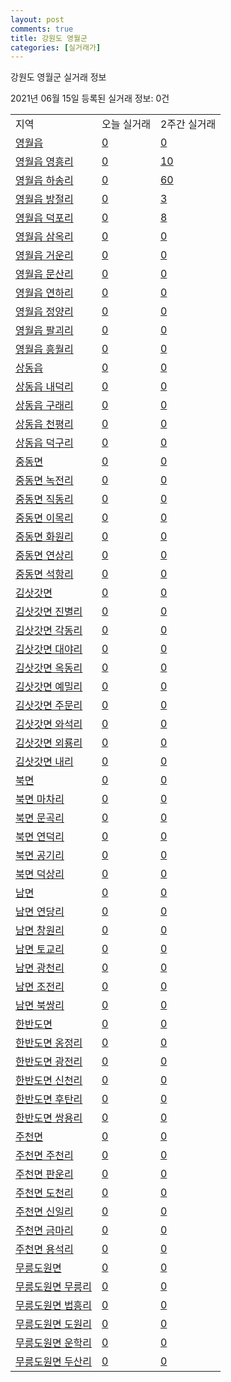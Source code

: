 ```yaml
---
layout: post
comments: true
title: 강원도 영월군
categories: [실거래가]
---
```


강원도 영월군 실거래 정보

2021년 06월 15일 등록된 실거래 정보: 0건


<table class="sortable">
  <tr>
    <td>지역</td>
    <td>오늘 실거래</td>
    <td>2주간 실거래</td>
  </tr>

  
  <tr class="item">
    <td><a href="4275025000.html">영월읍</a></td>
    <td><a href="4275025000.html">0</a></td>
    <td><a href="4275025000.html">0</a></td>
  </tr>
    

  <tr class="item">
    <td><a href="4275025021.html">영월읍 영흥리</a></td>
    <td><a href="4275025021.html">0</a></td>
    <td><a href="4275025021.html">10</a></td>
  </tr>
    

  <tr class="item">
    <td><a href="4275025022.html">영월읍 하송리</a></td>
    <td><a href="4275025022.html">0</a></td>
    <td><a href="4275025022.html">60</a></td>
  </tr>
    

  <tr class="item">
    <td><a href="4275025023.html">영월읍 방절리</a></td>
    <td><a href="4275025023.html">0</a></td>
    <td><a href="4275025023.html">3</a></td>
  </tr>
    

  <tr class="item">
    <td><a href="4275025024.html">영월읍 덕포리</a></td>
    <td><a href="4275025024.html">0</a></td>
    <td><a href="4275025024.html">8</a></td>
  </tr>
    

  <tr class="item">
    <td><a href="4275025025.html">영월읍 삼옥리</a></td>
    <td><a href="4275025025.html">0</a></td>
    <td><a href="4275025025.html">0</a></td>
  </tr>
    

  <tr class="item">
    <td><a href="4275025026.html">영월읍 거운리</a></td>
    <td><a href="4275025026.html">0</a></td>
    <td><a href="4275025026.html">0</a></td>
  </tr>
    

  <tr class="item">
    <td><a href="4275025027.html">영월읍 문산리</a></td>
    <td><a href="4275025027.html">0</a></td>
    <td><a href="4275025027.html">0</a></td>
  </tr>
    

  <tr class="item">
    <td><a href="4275025028.html">영월읍 연하리</a></td>
    <td><a href="4275025028.html">0</a></td>
    <td><a href="4275025028.html">0</a></td>
  </tr>
    

  <tr class="item">
    <td><a href="4275025029.html">영월읍 정양리</a></td>
    <td><a href="4275025029.html">0</a></td>
    <td><a href="4275025029.html">0</a></td>
  </tr>
    

  <tr class="item">
    <td><a href="4275025030.html">영월읍 팔괴리</a></td>
    <td><a href="4275025030.html">0</a></td>
    <td><a href="4275025030.html">0</a></td>
  </tr>
    

  <tr class="item">
    <td><a href="4275025031.html">영월읍 흥월리</a></td>
    <td><a href="4275025031.html">0</a></td>
    <td><a href="4275025031.html">0</a></td>
  </tr>
    

  <tr class="item">
    <td><a href="4275025300.html">상동읍</a></td>
    <td><a href="4275025300.html">0</a></td>
    <td><a href="4275025300.html">0</a></td>
  </tr>
    

  <tr class="item">
    <td><a href="4275025321.html">상동읍 내덕리</a></td>
    <td><a href="4275025321.html">0</a></td>
    <td><a href="4275025321.html">0</a></td>
  </tr>
    

  <tr class="item">
    <td><a href="4275025322.html">상동읍 구래리</a></td>
    <td><a href="4275025322.html">0</a></td>
    <td><a href="4275025322.html">0</a></td>
  </tr>
    

  <tr class="item">
    <td><a href="4275025323.html">상동읍 천평리</a></td>
    <td><a href="4275025323.html">0</a></td>
    <td><a href="4275025323.html">0</a></td>
  </tr>
    

  <tr class="item">
    <td><a href="4275025324.html">상동읍 덕구리</a></td>
    <td><a href="4275025324.html">0</a></td>
    <td><a href="4275025324.html">0</a></td>
  </tr>
    

  <tr class="item">
    <td><a href="4275031000.html">중동면</a></td>
    <td><a href="4275031000.html">0</a></td>
    <td><a href="4275031000.html">0</a></td>
  </tr>
    

  <tr class="item">
    <td><a href="4275031021.html">중동면 녹전리</a></td>
    <td><a href="4275031021.html">0</a></td>
    <td><a href="4275031021.html">0</a></td>
  </tr>
    

  <tr class="item">
    <td><a href="4275031022.html">중동면 직동리</a></td>
    <td><a href="4275031022.html">0</a></td>
    <td><a href="4275031022.html">0</a></td>
  </tr>
    

  <tr class="item">
    <td><a href="4275031023.html">중동면 이목리</a></td>
    <td><a href="4275031023.html">0</a></td>
    <td><a href="4275031023.html">0</a></td>
  </tr>
    

  <tr class="item">
    <td><a href="4275031024.html">중동면 화원리</a></td>
    <td><a href="4275031024.html">0</a></td>
    <td><a href="4275031024.html">0</a></td>
  </tr>
    

  <tr class="item">
    <td><a href="4275031025.html">중동면 연상리</a></td>
    <td><a href="4275031025.html">0</a></td>
    <td><a href="4275031025.html">0</a></td>
  </tr>
    

  <tr class="item">
    <td><a href="4275031026.html">중동면 석항리</a></td>
    <td><a href="4275031026.html">0</a></td>
    <td><a href="4275031026.html">0</a></td>
  </tr>
    

  <tr class="item">
    <td><a href="4275032500.html">김삿갓면</a></td>
    <td><a href="4275032500.html">0</a></td>
    <td><a href="4275032500.html">0</a></td>
  </tr>
    

  <tr class="item">
    <td><a href="4275032521.html">김삿갓면 진별리</a></td>
    <td><a href="4275032521.html">0</a></td>
    <td><a href="4275032521.html">0</a></td>
  </tr>
    

  <tr class="item">
    <td><a href="4275032522.html">김삿갓면 각동리</a></td>
    <td><a href="4275032522.html">0</a></td>
    <td><a href="4275032522.html">0</a></td>
  </tr>
    

  <tr class="item">
    <td><a href="4275032523.html">김삿갓면 대야리</a></td>
    <td><a href="4275032523.html">0</a></td>
    <td><a href="4275032523.html">0</a></td>
  </tr>
    

  <tr class="item">
    <td><a href="4275032524.html">김삿갓면 옥동리</a></td>
    <td><a href="4275032524.html">0</a></td>
    <td><a href="4275032524.html">0</a></td>
  </tr>
    

  <tr class="item">
    <td><a href="4275032525.html">김삿갓면 예밀리</a></td>
    <td><a href="4275032525.html">0</a></td>
    <td><a href="4275032525.html">0</a></td>
  </tr>
    

  <tr class="item">
    <td><a href="4275032526.html">김삿갓면 주문리</a></td>
    <td><a href="4275032526.html">0</a></td>
    <td><a href="4275032526.html">0</a></td>
  </tr>
    

  <tr class="item">
    <td><a href="4275032527.html">김삿갓면 와석리</a></td>
    <td><a href="4275032527.html">0</a></td>
    <td><a href="4275032527.html">0</a></td>
  </tr>
    

  <tr class="item">
    <td><a href="4275032528.html">김삿갓면 외룡리</a></td>
    <td><a href="4275032528.html">0</a></td>
    <td><a href="4275032528.html">0</a></td>
  </tr>
    

  <tr class="item">
    <td><a href="4275032529.html">김삿갓면 내리</a></td>
    <td><a href="4275032529.html">0</a></td>
    <td><a href="4275032529.html">0</a></td>
  </tr>
    

  <tr class="item">
    <td><a href="4275033000.html">북면</a></td>
    <td><a href="4275033000.html">0</a></td>
    <td><a href="4275033000.html">0</a></td>
  </tr>
    

  <tr class="item">
    <td><a href="4275033021.html">북면 마차리</a></td>
    <td><a href="4275033021.html">0</a></td>
    <td><a href="4275033021.html">0</a></td>
  </tr>
    

  <tr class="item">
    <td><a href="4275033022.html">북면 문곡리</a></td>
    <td><a href="4275033022.html">0</a></td>
    <td><a href="4275033022.html">0</a></td>
  </tr>
    

  <tr class="item">
    <td><a href="4275033023.html">북면 연덕리</a></td>
    <td><a href="4275033023.html">0</a></td>
    <td><a href="4275033023.html">0</a></td>
  </tr>
    

  <tr class="item">
    <td><a href="4275033024.html">북면 공기리</a></td>
    <td><a href="4275033024.html">0</a></td>
    <td><a href="4275033024.html">0</a></td>
  </tr>
    

  <tr class="item">
    <td><a href="4275033025.html">북면 덕상리</a></td>
    <td><a href="4275033025.html">0</a></td>
    <td><a href="4275033025.html">0</a></td>
  </tr>
    

  <tr class="item">
    <td><a href="4275034000.html">남면</a></td>
    <td><a href="4275034000.html">0</a></td>
    <td><a href="4275034000.html">0</a></td>
  </tr>
    

  <tr class="item">
    <td><a href="4275034021.html">남면 연당리</a></td>
    <td><a href="4275034021.html">0</a></td>
    <td><a href="4275034021.html">0</a></td>
  </tr>
    

  <tr class="item">
    <td><a href="4275034022.html">남면 창원리</a></td>
    <td><a href="4275034022.html">0</a></td>
    <td><a href="4275034022.html">0</a></td>
  </tr>
    

  <tr class="item">
    <td><a href="4275034023.html">남면 토교리</a></td>
    <td><a href="4275034023.html">0</a></td>
    <td><a href="4275034023.html">0</a></td>
  </tr>
    

  <tr class="item">
    <td><a href="4275034024.html">남면 광천리</a></td>
    <td><a href="4275034024.html">0</a></td>
    <td><a href="4275034024.html">0</a></td>
  </tr>
    

  <tr class="item">
    <td><a href="4275034025.html">남면 조전리</a></td>
    <td><a href="4275034025.html">0</a></td>
    <td><a href="4275034025.html">0</a></td>
  </tr>
    

  <tr class="item">
    <td><a href="4275034026.html">남면 북쌍리</a></td>
    <td><a href="4275034026.html">0</a></td>
    <td><a href="4275034026.html">0</a></td>
  </tr>
    

  <tr class="item">
    <td><a href="4275035500.html">한반도면</a></td>
    <td><a href="4275035500.html">0</a></td>
    <td><a href="4275035500.html">0</a></td>
  </tr>
    

  <tr class="item">
    <td><a href="4275035521.html">한반도면 옹정리</a></td>
    <td><a href="4275035521.html">0</a></td>
    <td><a href="4275035521.html">0</a></td>
  </tr>
    

  <tr class="item">
    <td><a href="4275035522.html">한반도면 광전리</a></td>
    <td><a href="4275035522.html">0</a></td>
    <td><a href="4275035522.html">0</a></td>
  </tr>
    

  <tr class="item">
    <td><a href="4275035523.html">한반도면 신천리</a></td>
    <td><a href="4275035523.html">0</a></td>
    <td><a href="4275035523.html">0</a></td>
  </tr>
    

  <tr class="item">
    <td><a href="4275035524.html">한반도면 후탄리</a></td>
    <td><a href="4275035524.html">0</a></td>
    <td><a href="4275035524.html">0</a></td>
  </tr>
    

  <tr class="item">
    <td><a href="4275035525.html">한반도면 쌍용리</a></td>
    <td><a href="4275035525.html">0</a></td>
    <td><a href="4275035525.html">0</a></td>
  </tr>
    

  <tr class="item">
    <td><a href="4275036000.html">주천면</a></td>
    <td><a href="4275036000.html">0</a></td>
    <td><a href="4275036000.html">0</a></td>
  </tr>
    

  <tr class="item">
    <td><a href="4275036021.html">주천면 주천리</a></td>
    <td><a href="4275036021.html">0</a></td>
    <td><a href="4275036021.html">0</a></td>
  </tr>
    

  <tr class="item">
    <td><a href="4275036022.html">주천면 판운리</a></td>
    <td><a href="4275036022.html">0</a></td>
    <td><a href="4275036022.html">0</a></td>
  </tr>
    

  <tr class="item">
    <td><a href="4275036023.html">주천면 도천리</a></td>
    <td><a href="4275036023.html">0</a></td>
    <td><a href="4275036023.html">0</a></td>
  </tr>
    

  <tr class="item">
    <td><a href="4275036024.html">주천면 신일리</a></td>
    <td><a href="4275036024.html">0</a></td>
    <td><a href="4275036024.html">0</a></td>
  </tr>
    

  <tr class="item">
    <td><a href="4275036025.html">주천면 금마리</a></td>
    <td><a href="4275036025.html">0</a></td>
    <td><a href="4275036025.html">0</a></td>
  </tr>
    

  <tr class="item">
    <td><a href="4275036026.html">주천면 용석리</a></td>
    <td><a href="4275036026.html">0</a></td>
    <td><a href="4275036026.html">0</a></td>
  </tr>
    

  <tr class="item">
    <td><a href="4275038000.html">무릉도원면</a></td>
    <td><a href="4275038000.html">0</a></td>
    <td><a href="4275038000.html">0</a></td>
  </tr>
    

  <tr class="item">
    <td><a href="4275038021.html">무릉도원면 무릉리</a></td>
    <td><a href="4275038021.html">0</a></td>
    <td><a href="4275038021.html">0</a></td>
  </tr>
    

  <tr class="item">
    <td><a href="4275038022.html">무릉도원면 법흥리</a></td>
    <td><a href="4275038022.html">0</a></td>
    <td><a href="4275038022.html">0</a></td>
  </tr>
    

  <tr class="item">
    <td><a href="4275038023.html">무릉도원면 도원리</a></td>
    <td><a href="4275038023.html">0</a></td>
    <td><a href="4275038023.html">0</a></td>
  </tr>
    

  <tr class="item">
    <td><a href="4275038024.html">무릉도원면 운학리</a></td>
    <td><a href="4275038024.html">0</a></td>
    <td><a href="4275038024.html">0</a></td>
  </tr>
    

  <tr class="item">
    <td><a href="4275038025.html">무릉도원면 두산리</a></td>
    <td><a href="4275038025.html">0</a></td>
    <td><a href="4275038025.html">0</a></td>
  </tr>
    


</table>
    